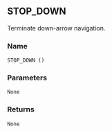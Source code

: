 ## STOP\_DOWN

Terminate down-arrow navigation.


### Name

`STOP_DOWN ()`


### Parameters

`None`


### Returns

`None`
